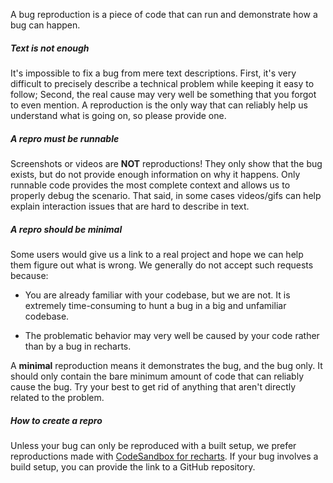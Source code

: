 A bug reproduction is a piece of code that can run and demonstrate how a bug can happen.

##### Text is not enough

It's impossible to fix a bug from mere text descriptions. First, it's very difficult to precisely describe a technical problem while keeping it easy to follow; Second, the real cause may very well be something that you forgot to even mention. A reproduction is the only way that can reliably help us understand what is going on, so please provide one.

##### A repro must be runnable

Screenshots or videos are **NOT** reproductions! They only show that the bug exists, but do not provide enough information on why it happens. Only runnable code provides the most complete context and allows us to properly debug the scenario. That said, in some cases videos/gifs can help explain interaction issues that are hard to describe in text.

##### A repro should be minimal

Some users would give us a link to a real project and hope we can help them figure out what is wrong. We generally do not accept such requests because:

- You are already familiar with your codebase, but we are not. It is extremely time-consuming to hunt a bug in a big and unfamiliar codebase.

- The problematic behavior may very well be caused by your code rather than by a bug in recharts.

A **minimal** reproduction means it demonstrates the bug, and the bug only. It should only contain the bare minimum amount of code that can reliably cause the bug. Try your best to get rid of anything that aren't directly related to the problem.

##### How to create a repro

Unless your bug can only be reproduced with a built setup, we prefer reproductions made with <a href="https://codesandbox.io/s/recharts-issue-template-k2xqp" target="_blank">CodeSandbox for recharts</a>. If your bug involves a build setup, you can provide the link to a GitHub repository.
